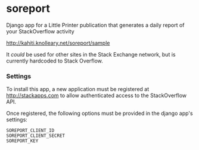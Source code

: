 soreport
=======

Django app for a Little Printer publication that generates a daily report of your StackOverflow activity

http://kahiti.knolleary.net/soreport/sample

It *could* be used for other sites in the Stack Exchange network, but is currently hardcoded to Stack Overflow.



### Settings

To install this app, a new application must be registered at http://stackapps.com to allow authenticated access to the StackOverflow API.

Once registered, the following options must be provided in the django app's settings:

    SOREPORT_CLIENT_ID
    SOREPORT_CLIENT_SECRET
    SOREPORT_KEY
